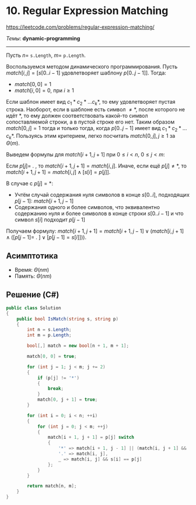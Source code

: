 # 10. Regular Expression Matching

https://leetcode.com/problems/regular-expression-matching/

_Темы_: **dynamic-programming**

---

Пусть $n =$ `s.Length`, $m =$ `p.Length`.

Воспользуемся методом динамического программирования. Пусть $match[i, j] = [s[0..i-1]$ удовлетворяет шаблону $p[0..j-1]]$. Тогда:

- $match[0, 0] = 1$
- $match[i, 0] = 0$, при $i \ge 1$

Если шаблон имеет вид $c_1 \ast c_2 \ast \dots c_k \ast$, то ему удовлетворяет пустая строка. Наоборот, если в шаблоне есть символ $\ne \ast$, после которого не идёт $\ast$, то ему должен соответствовать какой-то символ сопоставляемой строки, а в пустой строке его нет. Таким образом $match[0,j]=1$ тогда и только тогда, когда $p[0..j-1]$ имеет вид $c_1 \ast c_2 \ast \dots c_k \ast$. Пользуясь этим критерием, легко посчитать $match[0,j], j \ge 1$ за $\Theta(m)$.

Выведем формулы для $match[i + 1, j + 1]$ при $0 \le i < n$, $0 \le j < m$:

Если $p[j] =$ $.$ , то $match[i + 1, j + 1] = match[i, j]$. Иначе, если ещё $p[j] \ne \ast$, то $match[i + 1, j + 1] = match[i, j] \land [s[i]=p[j]]$.

В случае с $p[j] = \ast$:

- Учтём случай содержания нуля символов в конце $s[0..i]$, подходящих $p[j - 1]$: $match[i + 1, j - 1]$
- Содержания одного и более символов, что эквивалентно содержанию нуля и более символов в конце строки $s[0..i-1]$ и что символ $s[i]$ подходит $p[j - 1]$

Получаем формулу: $match[i + 1, j + 1] = match[i + 1, j - 1] \lor (match[i, j + 1] \land ([p[j - 1] =$ $.$ $] \lor [p[j - 1] = s[i]]))$.

## Асимптотика

- Время: $\Theta(nm)$
- Память: $\Theta(nm)$

## Решение (C#)

```csharp
public class Solution
{
    public bool IsMatch(string s, string p)
    {
        int n = s.Length;
        int m = p.Length;

        bool[,] match = new bool[n + 1, m + 1];

        match[0, 0] = true;

        for (int j = 1; j < m; j += 2)
        {
            if (p[j] != '*')
            {
                break;
            }
            match[0, j + 1] = true;
        }

        for (int i = 0; i < n; ++i)
        {
            for (int j = 0; j < m; ++j)
            {
                match[i + 1, j + 1] = p[j] switch
                {
                    '*' => match[i + 1, j - 1] || (match[i, j + 1] && (p[j - 1] == '.' || p[j - 1] == s[i])),
                    '.' => match[i, j],
                    _ => match[i, j] && s[i] == p[j]
                };
            }
        }

        return match[n, m];
    }
}
```
